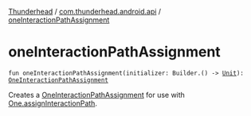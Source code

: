 [Thunderhead](../index.md) / [com.thunderhead.android.api](index.md) / [oneInteractionPathAssignment](./one-interaction-path-assignment.md)

# oneInteractionPathAssignment

`fun oneInteractionPathAssignment(initializer: Builder.() -> `[`Unit`](https://kotlinlang.org/api/latest/jvm/stdlib/kotlin/-unit/index.html)`): `[`OneInteractionPathAssignment`](../com.thunderhead.android.api.interactions/-one-interaction-path-assignment/index.md)

Creates a [OneInteractionPathAssignment](../com.thunderhead.android.api.interactions/-one-interaction-path-assignment/index.md) for use with [One.assignInteractionPath](#).

